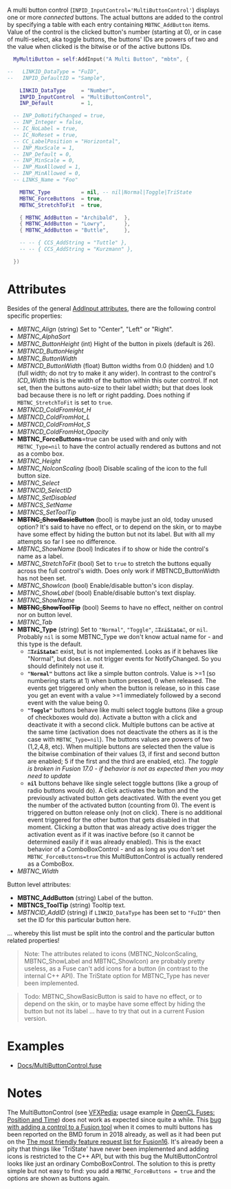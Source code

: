 

A multi button control (`INPID_InputControl='MultiButtonControl'`) displays one or more *connected* buttons. The actual buttons are added to the control by specifying a table with each entry containing `MBTNC_AddButton` items. Value of the control is the clicked button's number (starting at 0), or in case of multi-select, aka toggle buttons, the buttons' IDs are powers of two and the value when clicked is the bitwise or of the active buttons IDs.

```lua
  MyMultiButton = self:AddInput("A Multi Button", "mbtn", {

--   LINKID_DataType = "FuID",
--   INPID_DefaultID = "Sample",

    LINKID_DataType     = "Number",
    INPID_InputControl  = "MultiButtonControl",
    INP_Default         = 1,

  -- INP_DoNotifyChanged = true,
  -- INP_Integer = false,
  -- IC_NoLabel = true,
  -- IC_NoReset = true,
  -- CC_LabelPosition = "Horizontal",
  -- INP_MaxScale = 1,
  -- INP_Default = 0,
  -- INP_MinScale = 0,
  -- INP_MaxAllowed = 1,
  -- INP_MinAllowed = 0,
  -- LINKS_Name = "Foo"

    MBTNC_Type          = nil, -- nil|Normal|Toggle|TriState
    MBTNC_ForceButtons  = true,
    MBTNC_StretchToFit  = true,

    { MBTNC_AddButton = "Archibald",  },
    { MBTNC_AddButton = "Lowry",      },
    { MBTNC_AddButton = "Buttle",     },

    -- -- { CCS_AddString = "Tuttle" },
    -- -- { CCS_AddString = "Kurzmann" },

  })
```

# Attributes

Besides of the general [AddInput attributes](AddInput_Attributes), there are the following control specific properties:

- *MBTNC_Align* (string) Set to "Center", "Left" or "Right".
- *MBTNC_AlphaSort*
- *MBTNC_ButtonHeight* (int) Hight of the button in pixels (default is 26).
- *MBTNCD_ButtonHeight*
- *MBTNC_ButtonWidth*
- *MBTNCD_ButtonWidth* (float) Button widths from 0.0 (hidden) and 1.0 (full width; do not try to make it any wider). In contrast to the control's *ICD_Width* this is the width of the button within this outer control. If not set, then the buttons auto-size to their label width; but that does look bad because there is no left or right padding. Does nothing if `MBTNC_StretchToFit` is set to `true`.
- *MBTNCD_ColdFromHot_H*
- *MBTNCD_ColdFromHot_L*
- *MBTNCD_ColdFromHot_S*
- *MBTNCD_ColdFromHot_Opacity*
- **MBTNC_ForceButtons**=true can be used with and only with `MBTNC_Type=nil` to have the control actually rendered as buttons and not as a combo box.
- *MBTNC_Height*
- *MBTNC_NoIconScaling* (bool) Disable scaling of the icon to the full button size.
- *MBTNC_Select*
- *MBTNCID_SelectID*
- *MBTNC_SetDisabled*
- *MBTNCS_SetName*
- *MBTNCS_SetToolTip*
- <del>**MBTNC_ShowBasicButton**</del> (bool) is maybe just an old, today unused option? It's said to have no effect, or to depend on the skin, or to maybe have some effect by hiding the button but not its label. But with all my attempts so far I see no difference.
- *MBTNC_ShowName* (bool) Indicates if to show or hide the control's name as a label.
- *MBTNC_StretchToFit* (bool) Set to `true` to stretch the buttons equally across the full control's width. Does only work if MBTNCD_ButtonWidth has not been set.
- *MBTNC_ShowIcon* (bool) Enable/disable button's icon display.
- *MBTNC_ShowLabel* (bool) Enable/disable button's text display.
- *MBTNC_ShowName*
- <del>**MBTNC_ShowToolTip**</del> (bool) Seems to have no effect, neither on control nor on button level.
- *MBTNC_Tab*
- **MBTNC_Type** (string) Set to `"Normal"`, `"Toggle"`, <del>`"TriState"`</del>, or `nil`. Probably `nil` is some MBTNC_Type we don't know actual name for - and this type is the default.
  - <del>**`"TriState"`**</del> exist, but is not implemented. Looks as if it behaves like "Normal", but does i.e. not trigger events for NotifyChanged. So you should definitely not use it.
  - **`"Normal"`** buttons act like a simple button controls. Value is &gt;=1 (so numbering starts at 1) when button pressed, 0 when released. The events get triggered only when the button is release, so in this case you get an event with a value &gt;=1 immediately followed by a second event with the value being 0.
  - **`"Toggle"`** buttons behave like multi select toggle buttons (like a group of checkboxes would do). Activate a button with a click and deactivate it with a second click. Multiple buttons can be active at the same time (activation does not deactivate the others as it is the case with `MBTNC_Type=nil`). The buttons values are powers of two (1,2,4,8, etc). When multiple buttons are selected then the value is the bitwise combination of their values (3, if first and second button are enabled; 5 if the first and the third are enabled, etc). *The toggle is broken in Fusion 17.0 - if behavior is not as expected then you may need to update*
  - **`nil`** buttons behave like single select toggle buttons (like a group of radio buttons would do). A click activates the button and the previously activated button gets deactivated. With the event you get the number of the activated button (counting from 0). The event is triggered on button release only (not on click). There is no additional event triggered for the other button that gets disabled in that moment. Clicking a button that was already active does trigger the activation event as if it was inactive before (so it cannot be determined easily if it was already enabled). This is the exact behavior of a ComboBoxControl - and as long as you don't set `MBTNC_ForceButtons=true` this MultiButtonControl is actually rendered as a ComboBox.
- *MBTNC_Width*

Button level attributes:
- **MBTNC_AddButton** (string) Label of the button.
- **MBTNCS_ToolTip** (string) Tooltip text.
- *MBTNCID_AddID* (string) if `LINKID_DataType` has been set to `"FuID"` then set the ID for this particular button here.


... whereby this list must be split into the control and the particular button related properties!



> Note: The attributes related to icons (MBTNC_NoIconScaling, MBTNC_ShowLabel and MBTNC_ShowIcon) are probably pretty useless, as a Fuse can't add icons for a button (in contrast to the internal C++ API). The TriState option for MBTNC_Type has never been implemented.

> Todo: MBTNC_ShowBasicButton is said to have no effect, or to depend on the skin, or to maybe have some effect by hiding the button but not its label ... have to try that out in a current Fusion version.



# Examples
- [Docs/MultiButtonControl.fuse](https://github.com/nmbr73/Kernfusion/blob/main/Fuses/Docs/MultiButtonControl.fuse)

# Notes

The MultiButtonControl (see [VFXPedia](https://www.steakunderwater.com/VFXPedia/96.0.243.189/index4dea.html?title=Eyeon:Script/Reference/Applications/Fuse/Classes/Input/MultiButtonControl); usage example in [OpenCL Fuses: Position and Time](http://www.bryanray.name/wordpress/opencl-fuses-position-and-time/)) does not work as expected since quite a while. This [bug with adding a control to a Fusion tool](https://forum.blackmagicdesign.com/viewtopic.php?f=21&t=72828&p=405807&hilit=MultiButton#p405699) when it comes to multi buttons has been reported on the BMD forum in 2018 already, as well as it had been put on the [The most friendly feature request list for Fusion16](https://forum.blackmagicdesign.com/viewtopic.php?f=22&t=89684&p=500691&hilit=MultiButton#p500691). It's already been a pity that things like 'TriState' have never been implemented and adding icons is restricted to the C++ API, but with this bug the MultiButtonControl looks like just an ordinary ComboBoxControl. The solution to this is pretty simple but not easy to find: you add a `MBTNC_ForceButtons = true` and the options are shown as buttons again.


